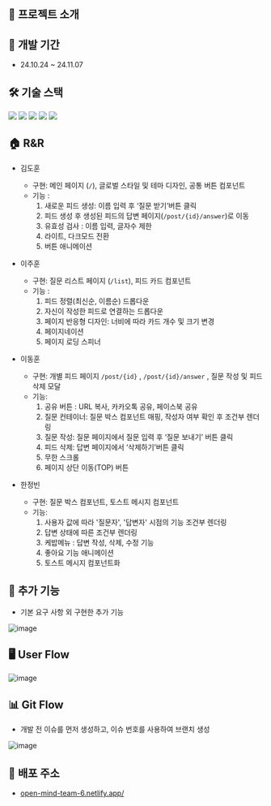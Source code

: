 ## 🚀 프로젝트 소개

## 📅 개발 기간

- 24.10.24 ~ 24.11.07

## 🛠 기술 스택
<img src="https://img.shields.io/badge/javascript-F7DF1E?style=for-the-badge&logo=javascript&logoColor=white" /> 
<img src="https://img.shields.io/badge/react-3178C6?style=for-the-badge&logo=react&logoColor=white" />
<img src="https://img.shields.io/badge/styledcomponent-06B6D4?style=for-the-badge&logo=styledcomponent&logoColor=white" />
<img src="https://img.shields.io/badge/eslint-4B32C3?style=for-the-badge&logo=eslint&logoColor=white" />
<img src="https://img.shields.io/badge/prettier-F7B93E?style=for-the-badge&logo=prettier&logoColor=white"  />

## 🏠 R&R

- 김도훈
    - 구현: 메인 페이지 (`/`), 글로벌 스타일 및 테마 디자인, 공통 버튼 컴포넌트
    - 기능 :
        1. 새로운 피드 생성: 이름 입력 후 ‘질문 받기’버튼 클릭
        2. 피드 생성 후 생성된 피드의 답변 페이지(`/post/{id}/answer`)로 이동
        3. 유효성 검사 : 이름 입력, 글자수 제한
        4. 라이트, 다크모드 전환
        5. 버튼 애니메이션

- 이주훈
    - 구현: 질문 리스트 페이지 (`/list`), 피드 카드 컴포넌트
    - 기능 :
        1. 피드 정렬(최신순, 이름순) 드롭다운
        2. 자신이 작성한 피드로 연결하는 드롭다운
        3. 페이지 반응형 디자인: 너비에 따라 카드 개수 및 크기 변경
        4. 페이지네이션
        5. 페이지 로딩 스피너

- 이동훈
    - 구현: 개별 피드 페이지 `/post/{id}` , `/post/{id}/answer` , 질문 작성 및 피드 삭제 모달
    - 기능:
        1. 공유 버튼 : URL 복사, 카카오톡 공유, 페이스북 공유
        2. 질문 컨테이너: 질문 박스 컴포넌트 매핑, 작성자 여부 확인 후 조건부 렌더링
        3. 질문 작성: 질문 페이지에서 질문 입력 후 ‘질문 보내기’ 버튼 클릭
        4. 피드 삭제: 답변 페이지에서 ‘삭제하기’버튼 클릭
        5. 무한 스크롤
        6. 페이지 상단 이동(TOP) 버튼

- 한정빈
    - 구현: 질문 박스 컴포넌트, 토스트 메시지 컴포넌트
    - 기능:
      1. 사용자 값에 따라 '질문자', '답변자' 시점의 기능 조건부 렌더링
      2. 답변 상태에 따른 조건부 렌더링
      3. 케밥메뉴 : 답변 작성, 삭제, 수정 기능
      4. 좋아요 기능 애니메이션
      5. 토스트 메시지 컴포넌트화



## 📝 추가 기능

- 기본 요구 사항 외 구현한 추가 기능

![image](https://github.com/user-attachments/assets/549cbb8f-bfca-4e5a-b8a1-129e20f67f14)


## 🖥 User Flow

![image](https://github.com/user-attachments/assets/414ae038-d6a7-4074-b65c-fcd3763cff45)



## 📊 Git Flow

- 개발 전 이슈를 먼저 생성하고, 이슈 번호를 사용하여 브랜치 생성

![image](https://github.com/user-attachments/assets/1d8920c8-7f68-4070-bf16-65d3b4871621)



## 📡 배포 주소

- [open-mind-team-6.netlify.app/](http://open-mind-team-6.netlify.app/)

